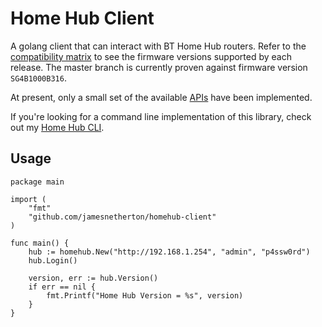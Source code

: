 # Home Hub Client

A golang client that can interact with BT Home Hub routers. Refer to the [compatibility matrix](matrix.md)
to see the firmware versions supported by each release. The master branch is currently proven against firmware version `SG4B1000B316`.

At present, only a small set of the available [APIs](xpath.go) have been implemented.

If you're looking for a command line implementation of this library, check out my [Home Hub CLI](https://github.com/jamesnetherton/homehub-cli).

## Usage

```golang
package main

import (
	"fmt"
	"github.com/jamesnetherton/homehub-client"
)

func main() {
	hub := homehub.New("http://192.168.1.254", "admin", "p4ssw0rd")
	hub.Login()

	version, err := hub.Version()
	if err == nil {
		fmt.Printf("Home Hub Version = %s", version)
	}
}
```
